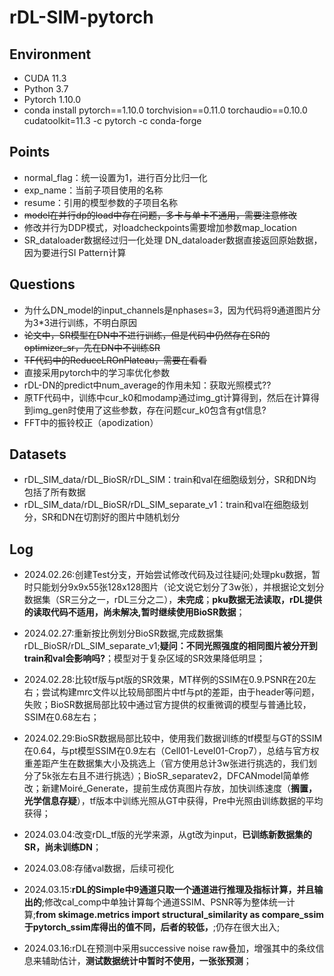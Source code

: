 # rDL-SIM-pytorch

## Environment
- CUDA 11.3
- Python 3.7
- Pytorch 1.10.0
- conda install pytorch==1.10.0 torchvision==0.11.0 torchaudio==0.10.0 cudatoolkit=11.3 -c pytorch -c conda-forge

## Points
- normal_flag：统一设置为1，进行百分比归一化
- exp_name：当前子项目使用的名称
- resume：引用的模型参数的子项目名称
- ~~model在并行dp的load中存在问题，多卡与单卡不通用，需要注意修改~~
- 修改并行为DDP模式，对loadcheckpoints需要增加参数map_location
- SR_dataloader数据经过归一化处理 DN_dataloader数据直接返回原始数据，因为要进行SI Pattern计算

## Questions
- 为什么DN_model的input_channels是nphases=3，因为代码将9通道图片分为3*3进行训练，不明白原因
- ~~论文中，SR模型在DN中不进行训练，但是代码中仍然存在SR的optimizer_sr，先在DN中不训练SR~~
- ~~TF代码中的ReduceLROnPlateau，需要在看看~~
- 直接采用pytorch中的学习率优化参数
- rDL-DN的predict中num_average的作用未知：获取光照模式??
- 原TF代码中，训练中cur_k0和modamp通过img_gt计算得到，然后在计算得到img_gen时使用了这些参数，存在问题cur_k0包含有gt信息?
- FFT中的振铃校正（apodization）

## Datasets
- rDL_SIM_data/rDL_BioSR/rDL_SIM：train和val在细胞级划分，SR和DN均包括了所有数据
- rDL_SIM_data/rDL_BioSR/rDL_SIM_separate_v1：train和val在细胞级划分，SR和DN在切割好的图片中随机划分

## Log
- 2024.02.26:创建Test分支，开始尝试修改代码及过往疑问;处理pku数据，暂时只能划分9x9x55张128x128图片（论文说它划分了3w张），并根据论文划分数据集（SR三分之一，rDL三分之二），**未完成**；**pku数据无法读取，rDL提供的读取代码不适用，尚未解决,暂时继续使用BioSR数据**；

- 2024.02.27:重新按比例划分BioSR数据,完成数据集rDL_BioSR/rDL_SIM_separate_v1;**疑问：不同光照强度的相同图片被分开到train和val会影响吗?**；模型对于复杂区域的SR效果降低明显；

- 2024.02.28:比较tf版与pt版的SR效果，MT样例的SSIM在0.9.PSNR在20左右；尝试构建mrc文件以比较局部图片中tf与pt的差距，由于header等问题，失败；BioSR数据局部比较中通过官方提供的权重微调的模型与普通比较，SSIM在0.68左右；

- 2024.02.29:BioSR数据局部比较中，使用我们数据训练的tf模型与GT的SSIM在0.64，与pt模型SSIM在0.9左右（Cell01-Level01-Crop7），总结与官方权重差距产生在数据集大小及挑选上（官方使用总计3w张进行挑选的，我们划分了5k张左右且不进行挑选）；BioSR_separatev2，DFCANmodel简单修改；新建Moiré_Generate，提前生成仿真图片存放，加快训练速度（**搁置，光学信息存疑**），tf版本中训练光照从GT中获得，Pre中光照由训练数据的平均获得；

- 2024.03.04:改变rDL_tf版的光学来源，从gt改为input，**已训练新数据集的SR，尚未训练DN**；

- 2024.03.08:存储val数据，后续可视化

- 2024.03.15:**rDL的Simple中9通道只取一个通道进行推理及指标计算，并且输出的**;修改cal_comp中单独计算每个通道SSIM、PSNR等为整体统一计算;**from skimage.metrics import structural_similarity as compare_ssim 于pytorch_ssim库得出的值不同，后者的较低，**;仍存在很大出入;

- 2024.03.16:rDL在预测中采用successive noise raw叠加，增强其中的条纹信息来辅助估计，**测试数据统计中暂时不使用，一张张预测**；